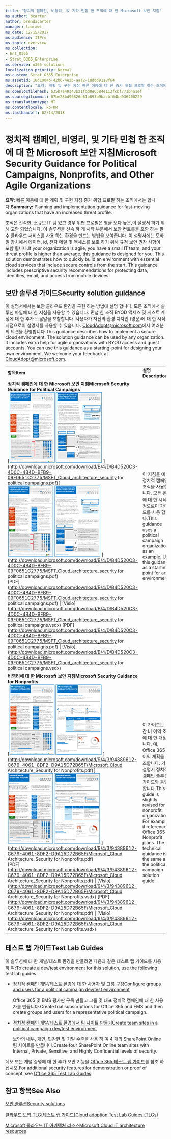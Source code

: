 ```yaml
---
title: "정치적 캠페인, 비영리, 및 기타 민첩 한 조직에 대 한 Microsoft 보안 지침"
ms.author: bcarter
author: brendacarter
manager: laurawi
ms.date: 12/15/2017
ms.audience: ITPro
ms.topic: overview
ms.collection:
- Ent_O365
- Strat_O365_Enterprise
ms.service: o365-solutions
localization_priority: Normal
ms.custom: Strat_O365_Enterprise
ms.assetid: 10d1004b-42b6-4e2b-aaa2-18ddd9118f64
description: "요약: 계획 및 구현 지침 빠른 이동에 대 한 증가 위협 프로필 하는 조직에서는 합니다."
ms.openlocfilehash: b35b7a49343b21fdd8e6584e113fcbf771b4a1ef
ms.sourcegitcommit: 07be28bd96826e61b893b9bacbf64ba936400229
ms.translationtype: MT
ms.contentlocale: ko-KR
ms.lasthandoff: 02/14/2018
---
```

# <a name="microsoft-security-guidance-for-political-campaigns-nonprofits-and-other-agile-organizations"></a><span data-ttu-id="34914-103">정치적 캠페인, 비영리, 및 기타 민첩 한 조직에 대 한 Microsoft 보안 지침</span><span class="sxs-lookup"><span data-stu-id="34914-103">Microsoft Security Guidance for Political Campaigns, Nonprofits, and Other Agile Organizations</span></span>

 <span data-ttu-id="34914-104">**요약:** 빠른 이동에 대 한 계획 및 구현 지침 증가 위협 프로필 하는 조직에서는 합니다.</span><span class="sxs-lookup"><span data-stu-id="34914-104">**Summary:** Planning and implementation guidance for fast-moving organizations that have an increased threat profile.</span></span>
  
<span data-ttu-id="34914-p101">조직은 신속한, 소규모 IT 팀 있고 경우 위협 프로필은 평균 보다 높은,이 설명서 하기 위해 고안 되었습니다. 이 솔루션을 신속 하 게 시작 부분에서 보안 컨트롤을 포함 하는 필수 클라우드 서비스를 사용 하는 환경을 만드는 방법을 보여줍니다. 이 설명서에는 모바일 장치에서 데이터, id, 전자 메일 및 액세스를 보호 하기 위해 규정 보안 권장 사항이 포함 됩니다.</span><span class="sxs-lookup"><span data-stu-id="34914-p101">If your organization is agile, you have a small IT team, and your threat profile is higher than average, this guidance is designed for you. This solution demonstrates how to quickly build an environment with essential cloud services that include secure controls from the start. This guidance includes prescriptive security recommendations for protecting data, identities, email, and access from mobile devices.</span></span>
  
## <a name="security-solution-guidance"></a><span data-ttu-id="34914-108">보안 솔루션 가이드</span><span class="sxs-lookup"><span data-stu-id="34914-108">Security solution guidance</span></span>

<span data-ttu-id="34914-p102">이 설명서에서는 보안 클라우드 환경을 구현 하는 방법에 설명 합니다. 모든 조직에서 솔루션 파일에 대 한 지침을 사용할 수 있습니다. 민첩 한 조직 BYOD 액세스 및 게스트 계정에 대 한 추가 도움말을 포함합니다. 사용자가 자신의 환경 디자인 (영문)에 대 한 시작 지점으로이 설명서를 사용할 수 있습니다. [CloudAdopt@microsoft.com](mailto:CloudAdopt@microsoft.com)에서 여러분의 의견을 환영합니다.</span><span class="sxs-lookup"><span data-stu-id="34914-p102">This guidance describes how to implement a secure cloud environment. The solution guidance can be used by any organization. It includes extra help for agile organizations with BYOD access and guest accounts. You can use this guidance as a starting-point for designing your own environment. We welcome your feedback at [CloudAdopt@microsoft.com](mailto:CloudAdopt@microsoft.com).</span></span> 
  
|||
|:-----|:-----|
|<span data-ttu-id="34914-114">**항목**</span><span class="sxs-lookup"><span data-stu-id="34914-114">**Item**</span></span> <br/> |<span data-ttu-id="34914-115">**설명**</span><span class="sxs-lookup"><span data-stu-id="34914-115">**Description**</span></span> <br/> |
|<span data-ttu-id="34914-116">**정치적 캠페인에 대 한 Microsoft 보안 지침**</span><span class="sxs-lookup"><span data-stu-id="34914-116">**Microsoft Security Guidance for Political Campaigns**</span></span> <br/> <span data-ttu-id="34914-117">[![미니 포스터 (영문)에 대 한 축소판 그림 못 설정합니다.](images/d370ce28-ca40-4930-9a2c-907312aa06c8.png)          ](http://download.microsoft.com/download/B/4/D/B4D520C3-4D0C-4B4D-BFB9-09F0651C2775/MSFT_Cloud_architecture_security for political campaigns.pdf)</span><span class="sxs-lookup"><span data-stu-id="34914-117">[![Thumb nail for mini poster set.](images/d370ce28-ca40-4930-9a2c-907312aa06c8.png)          ](http://download.microsoft.com/download/B/4/D/B4D520C3-4D0C-4B4D-BFB9-09F0651C2775/MSFT_Cloud_architecture_security for political campaigns.pdf)</span></span> <br/> <span data-ttu-id="34914-118">[PDF](http://download.microsoft.com/download/B/4/D/B4D520C3-4D0C-4B4D-BFB9-09F0651C2775/MSFT_Cloud_architecture_security for political campaigns.pdf) \| [Visio](http://download.microsoft.com/download/B/4/D/B4D520C3-4D0C-4B4D-BFB9-09F0651C2775/MSFT_Cloud_architecture_security for political campaigns.vsdx)  </span><span class="sxs-lookup"><span data-stu-id="34914-118">[PDF](http://download.microsoft.com/download/B/4/D/B4D520C3-4D0C-4B4D-BFB9-09F0651C2775/MSFT_Cloud_architecture_security for political campaigns.pdf)  \| [Visio](http://download.microsoft.com/download/B/4/D/B4D520C3-4D0C-4B4D-BFB9-09F0651C2775/MSFT_Cloud_architecture_security for political campaigns.vsdx)</span></span> <br/> |<span data-ttu-id="34914-p103">이 지침을 예로 정치적 캠페인 조직을 사용합니다. 모든 환경에 대 한 시작 지점으로이 가이드를 사용 합니다.</span><span class="sxs-lookup"><span data-stu-id="34914-p103">This guidance uses a political campaign organization as an example. Use this guidance as a starting point for any environment.</span></span>  <br/> |
|<span data-ttu-id="34914-121">**비영리에 대 한 Microsoft 보안 지침**</span><span class="sxs-lookup"><span data-stu-id="34914-121">**Microsoft Security Guidance for Nonprofits**</span></span> <br/> <span data-ttu-id="34914-122">[![다운로드 가능한 파일에 대 한 축소판 그림 이미지](images/e4784889-1c69-4067-9a8f-31d31d1eceea.png)          ](http://download.microsoft.com/download/9/4/3/94389612-C679-4061-8DF2-D9A15D72B65F/Microsoft_Cloud Architecture_Security for Nonprofits.pdf)</span><span class="sxs-lookup"><span data-stu-id="34914-122">[![Thumnail image for downloadable file](images/e4784889-1c69-4067-9a8f-31d31d1eceea.png)          ](http://download.microsoft.com/download/9/4/3/94389612-C679-4061-8DF2-D9A15D72B65F/Microsoft_Cloud Architecture_Security for Nonprofits.pdf)</span></span> <br/> <span data-ttu-id="34914-123">[PDF](http://download.microsoft.com/download/9/4/3/94389612-C679-4061-8DF2-D9A15D72B65F/Microsoft_Cloud Architecture_Security for Nonprofits.pdf) \| [Visio](http://download.microsoft.com/download/9/4/3/94389612-C679-4061-8DF2-D9A15D72B65F/Microsoft_Cloud Architecture_Security for Nonprofits.vsdx)  </span><span class="sxs-lookup"><span data-stu-id="34914-123">[PDF](http://download.microsoft.com/download/9/4/3/94389612-C679-4061-8DF2-D9A15D72B65F/Microsoft_Cloud Architecture_Security for Nonprofits.pdf)  \| [Visio](http://download.microsoft.com/download/9/4/3/94389612-C679-4061-8DF2-D9A15D72B65F/Microsoft_Cloud Architecture_Security for Nonprofits.vsdx)</span></span> <br/> |<span data-ttu-id="34914-p104">이 가이드는 약간 비 이익 조직에 대 한 개정 됩니다. 예, Office 365 비 이익 계획을 참조합니다. 기술 설명서 정치적 캠페인 솔루션 가이드와 동일 합니다.</span><span class="sxs-lookup"><span data-stu-id="34914-p104">This guide is slightly revised for nonprofit organizations. For example, it references Office 365 Nonprofit plans. The technical guidance is the same as the political campaign solution guide.</span></span>  <br/> |
   
## <a name="test-lab-guides"></a><span data-ttu-id="34914-127">테스트 랩 가이드</span><span class="sxs-lookup"><span data-stu-id="34914-127">Test Lab Guides</span></span>

<span data-ttu-id="34914-128">이 솔루션에 대 한 개발/테스트 환경을 만들려면 다음과 같은 테스트 랩 가이드를 사용 하 여:</span><span class="sxs-lookup"><span data-stu-id="34914-128">To create a dev/test environment for this solution, use the following test lab guides:</span></span> 
  
- [<span data-ttu-id="34914-129">정치적 캠페인 개발/테스트 환경에 대 한 사용자 및 그룹 구성</span><span class="sxs-lookup"><span data-stu-id="34914-129">Configure groups and users for a political campaign dev/test environment</span></span>](configure-groups-and-users-for-a-political-campaign-dev-test-environment.md)
    
     <span data-ttu-id="34914-130">Office 365 및 EMS 평가판 구독 만들고 그룹 및 대표 정치적 캠페인에 대 한 사용자를 만듭니다.</span><span class="sxs-lookup"><span data-stu-id="34914-130">Create trial subscriptions for Office 365 and EMS and then create groups and users for a representative political campaign.</span></span>
    
- [<span data-ttu-id="34914-131">정치적 캠페인 개발/테스트 환경에서 팀 사이트 만들기</span><span class="sxs-lookup"><span data-stu-id="34914-131">Create team sites in a political campaign dev/test environment</span></span>](create-team-sites-in-a-political-campaign-dev-test-environment.md)
    
    <span data-ttu-id="34914-132">보안의 내부, 개인, 민감한 및 기밀 수준을 사용 하 여 4 개의 SharePoint Online 팀 사이트를 만듭니다.</span><span class="sxs-lookup"><span data-stu-id="34914-132">Create four SharePoint Online team sites with Internal, Private, Sensitive, and Highly Confidential levels of security.</span></span>
    
<span data-ttu-id="34914-133">데모 또는 개념 증명에 대 한 추가 보안 기능을 [Office 365 테스트 랩 가이드](http://aka.ms/o365tlgs)를 참조 하십시오.</span><span class="sxs-lookup"><span data-stu-id="34914-133">For additional security features for demonstration or proof of concept, see [Office 365 Test Lab Guides](http://aka.ms/o365tlgs).</span></span>
  
## <a name="see-also"></a><span data-ttu-id="34914-134">참고 항목</span><span class="sxs-lookup"><span data-stu-id="34914-134">See Also</span></span>

[<span data-ttu-id="34914-135">보안 솔루션</span><span class="sxs-lookup"><span data-stu-id="34914-135">Security solutions</span></span>](security-solutions.md)
  
[<span data-ttu-id="34914-136">클라우드 도입 TLG(테스트 랩 가이드)</span><span class="sxs-lookup"><span data-stu-id="34914-136">Cloud adoption Test Lab Guides (TLGs)</span></span>](cloud-adoption-test-lab-guides-tlgs.md)
  
[<span data-ttu-id="34914-137">Microsoft 클라우드 IT 아키텍처 리소스</span><span class="sxs-lookup"><span data-stu-id="34914-137">Microsoft Cloud IT architecture resources</span></span>](microsoft-cloud-it-architecture-resources.md)




